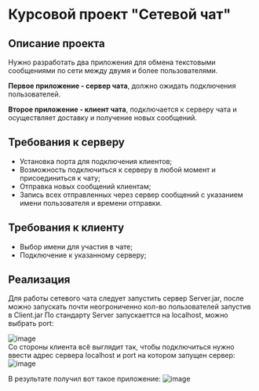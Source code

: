 # Курсовой проект "Сетевой чат"

## Описание проекта

Нужно разработать два приложения для обмена текстовыми сообщениями по сети между двумя и более пользователями. 

**Первое приложение - сервер чата**, должно ожидать подключения пользователей.

**Второе приложение - клиент чата**, подключается к серверу чата и осуществляет доставку и получение новых сообщений.

## Требования к серверу

- Установка порта для подключения клиентов;
- Возможность подключиться к серверу в любой момент и присоединиться к чату;
- Отправка новых сообщений клиентам;
- Запись всех отправленных через сервер сообщений с указанием имени пользователя и времени отправки.
## Требования к клиенту

- Выбор имени для участия в чате;
- Подключение к указанному серверу;
    
## Реализация
Для работы сетевого чата следует запустить сервер Server.jar, после можно запускать почти неогрониченно кол-во пользователей запустив в Client.jar
По стандарту Server запускаеттся на localhost, можно выбрать port:  

![image](https://github.com/Beruf20yo/NetworkChat/assets/134109602/8b48a4b2-c07d-4043-8b64-43d14e660666)  
Со стороны клиента всё выглядит так, чтобы подключиться нужно ввести адрес сервера localhost и port на котором запущен сервер:  
![image](https://github.com/Beruf20yo/NetworkChat/assets/134109602/ade8dde4-9f48-4c71-9342-b683a213ca96)  

В результате получил вот такое приложение:
![image](https://github.com/Beruf20yo/NetworkChat/assets/134109602/4fe73fd2-ed11-4332-b647-37d15c112ace)  

